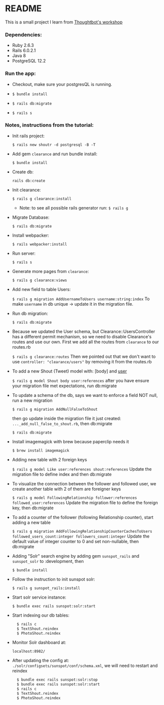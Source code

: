 # README
This is a small project I learn from [Thoughtbot's workshop](https://thoughtbot.com/upcase/intermediate-ruby-on-rails-five)

### Dependencies:
- Ruby 2.6.3
- Rails 6.0.2.1
- Java 8
- PostgreSQL 12.2

### Run the app:
- Checkout, make sure your postgresQL is running.

- `$ bundle install`

- `$ rails db:migrate`

- `$ rails s`

### Notes, instructions from the tutorial:
- Init rails project:
  
  `$ rails new shoutr -d postgresql -B -T`

- Add gem `clearance` and run bundle install:
  
  `$ bundle install`

- Create db: 
  
  `rails db:create`

- Init clearance:
  
  `$ rails g clearance:install`
  * Note: to see all possible rails generator run: `$ rails g`

- Migrate Database:
  
  `$ rails db:migrate`

- Install webpacker:
  
  `$ rails webpacker:install`

- Run server:
  
  `$ rails s`

- Generate more pages from `clearance`:
  
  `$ rails g clearance:views`

- Add new field to table Users:
  
  `$ rails g migration AddUsernameToUsers username:string:index`
  To make `username` in db unique -> update it in the migration file.

- Run db migration:
  
  `$ rails db:migrate`

- Because we updated the User schema, but Clearance::UsersController has a different permit mechanism, 
  so we need to disable Clearance's routes and use our own. 
  First we add all the routes from `clearance` to our routes.rb
  
  `$ rails g clearance:routes`
  Then we pointed out that we don't want to use `controller: "clearance/users"` by removing it from the routes.rb

- To add a new Shout (Tweet) model with: [body] and [user](reference)
  
  `$ rails g model Shout body user:references`
  after you have ensure your migration file met expectations, run db:migrate

- To update a schema of the db, says we want to enforce a field NOT null, run a new migration
  
  `$ rails g migration AddNullFalseToShout`
  
  then go update inside the migration file it just created: `..._add_null_false_to_shout.rb`, then db:migrate
  
  `$ rails db:migrate`

- Install imagemagick with brew because paperclip needs it
  
  `$ brew install imagemagick`

- Adding new table with 2 foreign keys
  
  `$ rails g model Like user:references shout:references`
  Update the migration file to define index and then db:migrate

- To visualize the connection between the follower and followed user, we create another table with 2 of them are foreigner keys
  
  `$ rails g model FollowingRelationship follower:references followed_user:references`
  Update the migration file to define the foreign key, then db:migrate

- To add a counter of the follower (following Relationship counter), start adding a new table
  
  `$ rails g migration AddFollowingRelationshipCounterCachesToUsers followed_users_count:integer followers_count:integer`
  Update the default value of integer counter to 0 and set non-nullable, then db:migrate
  
- Adding "Solr" search engine by adding gem `sunspot_rails` and `sunspot_solr` to :development, then
  
  `$ bundle install`
  
- Follow the instruction to init sunspot solr:
  
  `$ rails g sunspot_rails:install`
  
- Start solr service instance:
  
  `$ bundle exec rails sunspot:solr:start`
  
- Start indexing our db tables:
  
  ```bash
    $ rails c
    $ TextShout.reindex
    $ PhotoShout.reindex
  ```
  
- Monitor Solr dashboard at:
  
  `localhost:8982/`
  
- After updating the config at: `./solr/configsets/sunspot/conf/schema.xml`, we will need to restart and reindex
  
  ```bash
    $ bundle exec rails sunspot:solr:stop
    $ bundle exec rails sunspot:solr:start
    $ rails c
    $ TextShout.reindex
    $ PhotoShout.reindex
  ```
